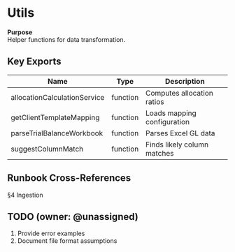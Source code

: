 # Utils

**Purpose**    
Helper functions for data transformation.

## Key Exports
| Name | Type | Description |
|------|------|-------------|
| allocationCalculationService | function | Computes allocation ratios |
| getClientTemplateMapping | function | Loads mapping configuration |
| parseTrialBalanceWorkbook | function | Parses Excel GL data |
| suggestColumnMatch | function | Finds likely column matches |

## Runbook Cross-References
§4 Ingestion

## TODO (owner: @unassigned)
1. Provide error examples
2. Document file format assumptions
